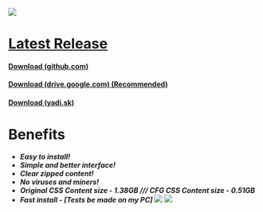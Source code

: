 ![](https://i.imgur.com/nAP3We3.png)
# [Latest Release](https://github.com/AlphaS-code/css/releases/latest)
#### [Download (github.com)](https://github.com/AlphaS-code/css/releases/download/1.2/cssforgm1.2.exe)
#### [Download (drive.google.com) (Recommended)](https://doc-10-4g-docs.googleusercontent.com/docs/securesc/ae2i4dgt75o6hmhljo69h441qpr6ah0f/tcr3fm9sn4oog9oep1nf9ldmersefgf9/1547539200000/03401509463667310239/03401509463667310239/16SO1YveFr-0YzAEgp_mgupEFzaxFJxwF?e=download&nonce=7mjcqj8elgn1m&user=03401509463667310239&hash=ucqhn0gs91n9ij8rbq680so4ma173le8)
#### [Download (yadi.sk)](https://s360sas.storage.yandex.net/rdisk/b812f623b2b86dbe9321a4fe7b0d3729b1fbcba0946b1e8c030f61f7582a1147/5c3de2d8/VRiCQm7zbh34M85P67_Thqg4BPYlVfuCTkNYxVbAB2Fm5exStAeyQ3JBPsBTe8d2NiENQuFzsLlDg4ceuon4HQ==?uid=0&filename=cssforgm1.2.exe&disposition=attachment&hash=FTjpysB/nmV1OuO3c2DCkjO4PmHMCLBhRGLw87NG9mIe4/cEM0dtOCGogjrK0SjXq/J6bpmRyOJonT3VoXnDag%3D%3D&limit=0&content_type=application%2Fx-msdownload&fsize=542884583&hid=b4cb7730acc1f470b7ec3d943453a824&media_type=executable&tknv=v2&rtoken=p2vTPvONMMOG&force_default=no&ycrid=na-5a26643922aeee08d791d1549f8c4c63-downloader8f&ts=57f7f4e9c6600&s=df02b12f816dcb500ec3438f2af53f8990a98e5af45d5db94a3374f1be4668ef&pb=U2FsdGVkX1_S1o_7bJZ_ngP7Ca8DtfQxUf7YO5It5p2lMHLgckbkdQXjhHUExCcdxfKD2BGRqRAEQEq0OmLdeuv9tqS4iwpgAtvDwNFApQk)
# Benefits
 - ***Easy to install!***
 - ***Simple and better interface!***
 - ***Clear zipped content!***
 - ***No viruses and miners!***
 - ***Original CSS Content size - 1.38GB /// CFG CSS Content size - 0.51GB***
 - ***Fast install - [Tests be made on my PC]***
 ![](https://i.imgur.com/s0npqf8.png)
 ![](https://i.imgur.com/PM3BNAz.png)
